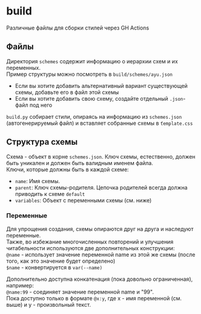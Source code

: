 # build

Различные файлы для сборки стилей через GH Actions    

## Файлы

Директория `schemes` содержит информацию о иерархии схем и их переменных.    
Пример структуры можно посмотреть в `build/schemes/ayu.json`    

-   Если вы хотите добавить альтернативный вариант существующей схемы, добавьте его в файл этой схемы    
-   Если вы хотите добавить свою схему, создайте отдельный `.json`-файл под него

`build.py` собирает стили, опираясь на информацию из `schemes.json` (автогенерируемый файл) и вставляет собранные схемы в `ťemplate.css`    

## Структура схемы

Схема - объект в корне `schemes.json`. Ключ схемы, естественно, должен быть уникален и должен быть валидным именем файла.    
Ключи, которые должны быть в каждой схеме:    

-   `name`: Имя схемы.    
-   `parent`: Ключ схемы-родителя. Цепочка родителей всегда должна приводить к схеме `default`    
-   `variables`: Объект с переменными схемы (см. ниже)    

### Переменные

Для упрощения создания, схемы опираются друг на друга и наследуют переменные.    
Также, во избежание многочисленных повторений и улучшения читабельности используются две дополнительных конструкции:    
`@name` - использует значение переменной name из этой же схемы (после того, как это значение будет определено)    
`$name` - конвертируется в `var(--name)`    

Дополнительно доступна конкатенация (пока довольно ограниченная), например:    
`@name:99` - соединяет значение переменной name и "99".    
Пока доступно только в формате `@x:y`, где x - имя переменной (см. выше) и y - произвольный текст.    
